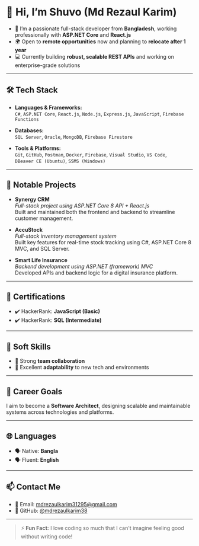 # 👋 Hi, I’m Shuvo (Md Rezaul Karim)

- 🔭 I’m a passionate full-stack developer from **Bangladesh**, working professionally with **ASP.NET Core** and **React.js**
- 🌍 Open to **remote opportunities** now and planning to **relocate after 1 year**
- 💻 Currently building **robust, scalable REST APIs** and working on enterprise-grade solutions

---

## 🛠 Tech Stack

- **Languages & Frameworks:**  
  `C#`, `ASP.NET Core`, `React.js`, `Node.js`, `Express.js`, `JavaScript`, `Firebase Functions`

- **Databases:**  
  `SQL Server`, `Oracle`, `MongoDB`, `Firebase Firestore`

- **Tools & Platforms:**  
  `Git`, `GitHub`, `Postman`, `Docker`, `Firebase`, `Visual Studio`, `VS Code`,  
  `DBeaver CE (Ubuntu)`, `SSMS (Windows)`

---

## 🚀 Notable Projects

- **Synergy CRM**  
  *Full-stack project using ASP.NET Core 8 API + React.js*  
  Built and maintained both the frontend and backend to streamline customer management.

- **AccuStock**  
  *Full-stack inventory management system*  
  Built key features for real-time stock tracking using C#, ASP.NET Core 8 MVC, and SQL Server.

- **Smart Life Insurance**  
  *Backend development using ASP.NET (framework) MVC*  
  Developed APIs and backend logic for a digital insurance platform.

---

## 📜 Certifications

- ✔️ HackerRank: **JavaScript (Basic)**
- ✔️ HackerRank: **SQL (Intermediate)**

---

## 🤝 Soft Skills

- 🤝 Strong **team collaboration**
- 🔄 Excellent **adaptability** to new tech and environments

---

## 🎯 Career Goals

I aim to become a **Software Architect**, designing scalable and maintainable systems across technologies and platforms.

---

## 🌐 Languages

- 🗣 Native: **Bangla**
- 🗣 Fluent: **English**

---

## 📫 Contact Me

- 📧 Email: [mdrezaulkarim31295@gmail.com](mailto:mdrezaulkarim31295@gmail.com)
- 🔗 GitHub: [@mdrezaulkarim38](https://github.com/mdrezaulkarim38)

---

> ⚡ **Fun Fact:** I love coding so much that I can't imagine feeling good without writing code!
